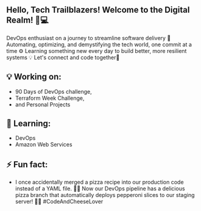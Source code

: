 ## Hello, Tech Trailblazers! Welcome to the Digital Realm! 🚀💻


DevOps enthusiast on a journey to streamline software delivery 🚀 Automating, optimizing, and demystifying the tech world, one commit at a time ⚙️ Learning something new every day to build better, more resilient systems 💡 Let's connect and code together👋


## 💡 Working on:
- 90 Days of DevOps challenge,
- Terraform Week Challenge,
- and Personal Projects


## 🌱 Learning:
- DevOps
- Amazon Web Services


## ⚡ Fun fact:
- I once accidentally merged a pizza recipe into our production code instead of a YAML file. 🍕🐍 Now our DevOps pipeline has a delicious pizza branch that automatically deploys pepperoni slices to our staging server! 🍕🚀 #CodeAndCheeseLover

<!--
**MeenalJy/MeenalJy** is a ✨ _special_ ✨ repository because its `README.md` (this file) appears on your GitHub profile.

Here are some ideas to get you started:


-->
